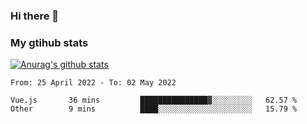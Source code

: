 ### Hi there 👋

### My gtihub stats

[![Anurag's github stats](https://github-readme-stats.vercel.app/api?username=gaozhidong)](https://github.com/gaozhidong/github-readme-stats)

<!--START_SECTION:waka-->

```text
From: 25 April 2022 - To: 02 May 2022

Vue.js       36 mins         ███████████████▓░░░░░░░░░   62.57 %
Other        9 mins          ████░░░░░░░░░░░░░░░░░░░░░   15.79 %
```

<!--END_SECTION:waka-->